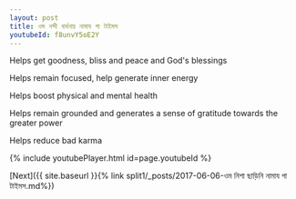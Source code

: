 ```yaml
---
layout: post
title: ওম নন্দী বার্ধনায় নামায গা টাইমস
youtubeId: f8unvY5oE2Y
---
```

 
 
Helps get goodness, bliss and peace and God's blessings
 
Helps remain focused, help generate inner energy 
 
Helps boost physical and mental health 
 
Helps remain grounded and generates a sense of gratitude towards the greater power 
 
Helps reduce bad karma
 
 
 
 


{% include youtubePlayer.html id=page.youtubeId %}
 
[Next]({{ site.baseurl }}{% link  split1/_posts/2017-06-06-ওম নিশা ছাড়িনি নামায গা টাইমস.md%})
 
